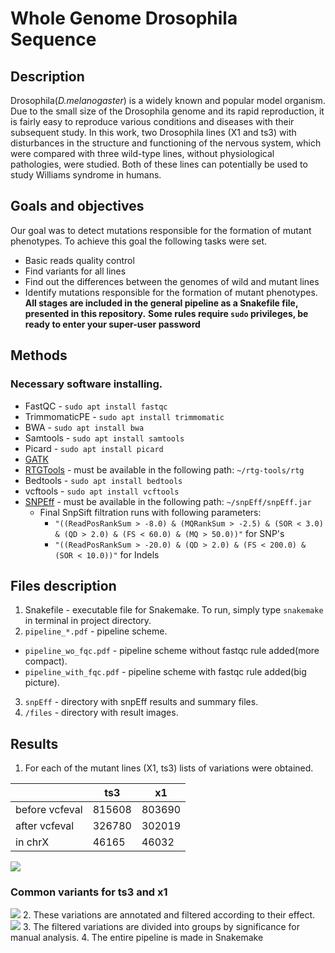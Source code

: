 # Whole Genome Drosophila Sequence
## Description
Drosophila(*D.melanogaster*) is a widely known and popular model organism. Due to the small size of the Drosophila genome and its rapid reproduction, it is fairly easy to reproduce various conditions and diseases with their subsequent study. In this work, two Drosophila lines (X1 and ts3) with disturbances in the structure and functioning of the nervous system, which were compared with three wild-type lines, without physiological pathologies, were studied. Both of these lines can potentially be used to study Williams syndrome in humans.
## Goals and objectives
Our goal was to detect mutations responsible for the formation of mutant phenotypes.
To achieve this goal the following tasks were set.
* Basic reads quality control
* Find variants for all lines
* Find out the differences between the genomes of wild and mutant lines
* Identify mutations responsible for the formation of mutant phenotypes.  
**All stages are included in the general pipeline as a Snakefile file, presented in this repository.**
**Some rules require `sudo` privileges, be ready to enter your super-user password**
## Methods
### Necessary software installing.
* FastQC - `sudo apt install fastqc`
* TrimmomaticPE - `sudo apt install trimmomatic`
* BWA - `sudo apt install bwa`
* Samtools - `sudo apt install samtools`
* Picard - `sudo apt install picard`
* [GATK](https://software.broadinstitute.org/gatk/download/index)
* [RTGTools](https://github.com/RealTimeGenomics/rtg-tools) - must be available in the following path: `~/rtg-tools/rtg`
* Bedtools - `sudo apt install bedtools`
* vcftools - `sudo apt install vcftools`
* [SNPEff](http://snpeff.sourceforge.net/download.html) - must be available in the following path: `~/snpEff/snpEff.jar`
  * Final SnpSift filtration runs with following parameters:
    * `"((ReadPosRankSum > -8.0) & (MQRankSum > -2.5) & (SOR < 3.0) & (QD > 2.0) & (FS < 60.0) & (MQ > 50.0))"` for SNP's
    * `"((ReadPosRankSum > -20.0) & (QD > 2.0) & (FS < 200.0) & (SOR < 10.0))"` for Indels
## Files description    
1. Snakefile - executable file for Snakemake. To run, simply type `snakemake` in terminal in project directory.   
2. `pipeline_*.pdf` - pipeline scheme.
  * `pipeline_wo_fqc.pdf` - pipeline scheme without fastqc rule added(more compact).
  * `pipeline_with_fqc.pdf` - pipeline scheme with fastqc rule added(big picture).
3. `snpEff` - directory with snpEff results and summary files.
4. `/files` - directory with result images.

## Results
1. For each of the mutant lines (X1, ts3) lists of variations were obtained.  

|                | ts3 | x1 |
|----------------|-----|----|
| before vcfeval |   815608  |  803690  |
| after vcfeval  |  326780   |  302019  |
| in chrX        |   46165  |   46032 |

![](https://github.com/IuriyLeb/drosophila_project/files/variant.jpg?raw=true)
### Common variants for ts3 and x1
![](https://github.com/IuriyLeb/drosophila_project/files/common.jpg?raw=true)
2. These variations are annotated and filtered according to their effect.
![](https://github.com/IuriyLeb/drosophila_project/files/snp_indels.jpg?raw=true)
3. The filtered variations are divided into groups by significance for manual analysis.
4. The entire pipeline is made in Snakemake
